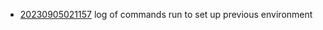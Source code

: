 - [20230905021157](/zet/20230905021157/README.md) log of commands run to set up previous environment
